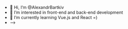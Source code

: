 - 👋 Hi, I’m @AlexandrBartkiv
- 👀 I’m interested in front-end and back-end development
- 🌱 I’m currently learning Vue.js and React =)
- -->
